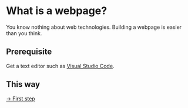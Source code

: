 # What is a webpage?

You know nothing about web technologies. Building a webpage is easier than you think.

## Prerequisite

Get a text editor such as [Visual Studio Code](https://code.visualstudio.com/).

## This way

[-> First step](./0-hello-world)
